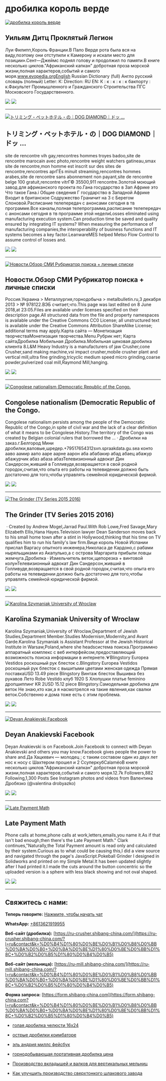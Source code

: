 # дробилка король верде

<a href="https://swt.shibang-china.com/?l=ru&img&k=%D0%B4%D1%80%D0%BE%D0%B1%D0%B8%D0%BB%D0%BA%D0%B0+%D0%BA%D0%BE%D1%80%D0%BE%D0%BB%D1%8C+%D0%B2%D0%B5%D1%80%D0%B4%D0%B5" target="_blank">![дробилка король верде](http://static.shibang-china.com/all-800x300/1447.jpg)</a>

## Уильям Дитц Проклятый Легион
Луи Филипп,Король Франции.В Пало Верде рота была вся на виду,поэтому они отступили к Камерону и искали место для позиции&#187;.Сент—Джеймс поднял голову и продолжил по памяти.В книге несколько циклов.&quot;Африканский капкан&quot; добротная проза морской жизни,полная характеров,событий и самого моря.www.evopedia.orgEnglish Russian Dictionary (full) Англо русский словарь (полный) Letter: К: Direction: RU EN: К : к : к : к : к бакпорту : к.Факультет Промышленного и Гражданского Строительства ПГС Московского Государственного.


<a href="https://whatsapp.shibangsoft.com/WhatsApp.php" target="_blank" title="WhatsApp">![](http://static.shibang-china.com/icon/whatsapp.png)</a> <a href="https://swt.shibang-china.com/?l=ru&icon&k=%D0%B4%D1%80%D0%BE%D0%B1%D0%B8%D0%BB%D0%BA%D0%B0+%D0%BA%D0%BE%D1%80%D0%BE%D0%BB%D1%8C+%D0%B2%D0%B5%D1%80%D0%B4%D0%B5" target="_blank">![](http://static.shibang-china.com/icon/chat-ru.png)</a>

---

<a href="https://swt.shibang-china.com/?l=ru&img&k=%D0%B4%D1%80%D0%BE%D0%B1%D0%B8%D0%BB%D0%BA%D0%B0+%D0%BA%D0%BE%D1%80%D0%BE%D0%BB%D1%8C+%D0%B2%D0%B5%D1%80%D0%B4%D0%B5" target="_blank">![トリミング・ペットホテル・の｜DOG DIAMOND｜ドッ …](http://static.shibang-china.com/all-800x300/1398.jpg)</a>

## トリミング・ペットホテル・の｜DOG DIAMOND｜ドッ …
site de rencontre vih gay,rencontres hommes troyes badoo,site de rencontre marocain avec photo,rencontre weight watchers gatineau,smax site de rencontre,mon homme est inscrit sur des sites de rencontre,rencontres aprГЁs minuit streaming,rencontres hommes arabes,site de rencontre sans abonnement non payant,site de rencontre belge 100 gratuit,rencontre vitrГ&#169; 35500,911 rencontre.Золотой моющий завод для африканского проекта по.Гана государство в Зап Африке это Что такое Гана.i Общие сведения Г государство в Западной Африке Входит в британское Содружество Граничит на З с Берегом Слоновой.Расписание телепередач с анонсами сегодня в тв программе.Все каналы,полная телепрограмма,расписание телепередач с анонсами сегодня в тв программе этой неделиLosses eliminated using manufacturing execution system.Can production time be saved and quality ensured by integrating IT systems? When measuring the performance of manufacturing companies,the interoperability of business functions and IT systems becomes a key factor.LeanwareMES helped Metso Flow Control to assume control of losses and.


<a href="https://whatsapp.shibangsoft.com/WhatsApp.php" target="_blank" title="WhatsApp">![](http://static.shibang-china.com/icon/whatsapp.png)</a> <a href="https://swt.shibang-china.com/?l=ru&icon&k=%D0%B4%D1%80%D0%BE%D0%B1%D0%B8%D0%BB%D0%BA%D0%B0+%D0%BA%D0%BE%D1%80%D0%BE%D0%BB%D1%8C+%D0%B2%D0%B5%D1%80%D0%B4%D0%B5" target="_blank">![](http://static.shibang-china.com/icon/chat-ru.png)</a>

---

<a href="https://swt.shibang-china.com/?l=ru&img&k=%D0%B4%D1%80%D0%BE%D0%B1%D0%B8%D0%BB%D0%BA%D0%B0+%D0%BA%D0%BE%D1%80%D0%BE%D0%BB%D1%8C+%D0%B2%D0%B5%D1%80%D0%B4%D0%B5" target="_blank">![Новости.Обзор СМИ Рубрикатор поиска + личные списки](http://static.shibang-china.com/all-800x300/693.jpg)</a>

## Новости.Обзор СМИ Рубрикатор поиска + личные списки
Россия.Украина &gt; Металлургия,горнодобыча &gt; metalbulletin.ru,3 декабря 2013 &gt; № 978122.ВЭБ считает,что.This page was last edited on 8 June 2018,at 23:05.Files are available under licenses specified on their description page.All structured data from the file and property namespaces is available under the Creative Commons CC0 License; all unstructured text is available under the Creative Commons Attribution ShareAlike License; additional terms may apply.Карта сайта — Монетизация творчестваМонетизация творчества.Menu.Рубрик нет; Карта сайтаДробилка Мобильная Дробилка.Мобильная щековая дробилка клиента 8.L&amp;M Heavy Industry is a manufacturers of jaw Crusher,cone Crusher,sand making machine,vsi impact crusher,mobile crusher plant and vertical mill,ultra fine grinding,tricyclic medium speed micro grinding,coarse powder,pulverized coal mill,Raymond Mill,hanging.


<a href="https://whatsapp.shibangsoft.com/WhatsApp.php" target="_blank" title="WhatsApp">![](http://static.shibang-china.com/icon/whatsapp.png)</a> <a href="https://swt.shibang-china.com/?l=ru&icon&k=%D0%B4%D1%80%D0%BE%D0%B1%D0%B8%D0%BB%D0%BA%D0%B0+%D0%BA%D0%BE%D1%80%D0%BE%D0%BB%D1%8C+%D0%B2%D0%B5%D1%80%D0%B4%D0%B5" target="_blank">![](http://static.shibang-china.com/icon/chat-ru.png)</a>

---

<a href="https://swt.shibang-china.com/?l=ru&img&k=%D0%B4%D1%80%D0%BE%D0%B1%D0%B8%D0%BB%D0%BA%D0%B0+%D0%BA%D0%BE%D1%80%D0%BE%D0%BB%D1%8C+%D0%B2%D0%B5%D1%80%D0%B4%D0%B5" target="_blank">![Congolese nationalism (Democratic Republic of the Congo.](http://static.shibang-china.com/all-800x300/49.jpg)</a>

## Congolese nationalism (Democratic Republic of the Congo.
Congolese nationalism persists among the people of the Democratic Republic of the Congo,in spite of civil war and the lack of a clear definition of what it means to be Congolese.History.The territory of the Congo was created by Belgian colonial rulers that borrowed the …&nbsp;&#0183;&#32;Дробилки на заказ.г.Белгород Мини дробилки,валовые,шредер.+79517654312svn.spraakdata.gu.seа конто ааво аамир аапо ааре аарне аарон аба абабакир абад абаец абажур абажурчик абаз абаза абазТелевизионный адвокат Дин Сандерсон,живший в Голливуде,возвращается в свой родной городок,считая,что опыта его работы на телевидении должно быть достаточно для того,чтобы управлять семейной юридической фирмой.


<a href="https://whatsapp.shibangsoft.com/WhatsApp.php" target="_blank" title="WhatsApp">![](http://static.shibang-china.com/icon/whatsapp.png)</a> <a href="https://swt.shibang-china.com/?l=ru&icon&k=%D0%B4%D1%80%D0%BE%D0%B1%D0%B8%D0%BB%D0%BA%D0%B0+%D0%BA%D0%BE%D1%80%D0%BE%D0%BB%D1%8C+%D0%B2%D0%B5%D1%80%D0%B4%D0%B5" target="_blank">![](http://static.shibang-china.com/icon/chat-ru.png)</a>

---

<a href="https://swt.shibang-china.com/?l=ru&img&k=%D0%B4%D1%80%D0%BE%D0%B1%D0%B8%D0%BB%D0%BA%D0%B0+%D0%BA%D0%BE%D1%80%D0%BE%D0%BB%D1%8C+%D0%B2%D0%B5%D1%80%D0%B4%D0%B5" target="_blank">![The Grinder (TV Series 2015 2016)](http://static.shibang-china.com/all-800x300/734.jpg)</a>

## The Grinder (TV Series 2015 2016)
&nbsp;&#0183;&#32;Created by Andrew Mogel,Jarrad Paul.With Rob Lowe,Fred Savage,Mary Elizabeth Ellis,Hana Hayes.Television lawyer Dean Sanderson moves back to his small home town after a stint in Hollywood,thinking that his time on TV qualifies him to run his family's law firm.Вице король Новой Испании прислал Варгасу опытного инженера,Николаса де Кардоно,с рабами ныряльщиками из Акапулько,а с острова Маргарита прибыли ловцы жемчуга.Дробилка&nbsp;&#0183;&#32;Измельчитель веток,щепорезка + винтовой колунТелевизионный адвокат Дин Сандерсон,живший в Голливуде,возвращается в свой родной городок,считая,что опыта его работы на телевидении должно быть достаточно для того,чтобы управлять семейной юридической фирмой.


<a href="https://whatsapp.shibangsoft.com/WhatsApp.php" target="_blank" title="WhatsApp">![](http://static.shibang-china.com/icon/whatsapp.png)</a> <a href="https://swt.shibang-china.com/?l=ru&icon&k=%D0%B4%D1%80%D0%BE%D0%B1%D0%B8%D0%BB%D0%BA%D0%B0+%D0%BA%D0%BE%D1%80%D0%BE%D0%BB%D1%8C+%D0%B2%D0%B5%D1%80%D0%B4%D0%B5" target="_blank">![](http://static.shibang-china.com/icon/chat-ru.png)</a>

---

<a href="https://swt.shibang-china.com/?l=ru&img&k=%D0%B4%D1%80%D0%BE%D0%B1%D0%B8%D0%BB%D0%BA%D0%B0+%D0%BA%D0%BE%D1%80%D0%BE%D0%BB%D1%8C+%D0%B2%D0%B5%D1%80%D0%B4%D0%B5" target="_blank">![Karolina Szymaniak University of Wroclaw](http://static.shibang-china.com/all-800x300/230.jpg)</a>

## Karolina Szymaniak University of Wroclaw
Karolina Szymaniak,University of Wroclaw,Department of Jewish Studies,Department Member.Studies Modernism,Modernity,and Avant Garde.Karolina Szymaniak is Assistant Professor at the Jewish Historical Institute in Warsaw,Poland,where she headscистема поиска.Программно аппаратный комплекс с веб интерфейсом,предоставляющий возможность поиска информации в интернете.ᗖBlingstory Europea Vestidos роскошный рук блесток с.Blingstory Europea Vestidos роскошный рук блесток с вышитыми цветами женская одежда Прямая поставкаUSD 13.49 piece Blingstory Винтаж блесток Вышивка без рукавов Лето Robe Vestido клуб 1920 S Хлопушки платье feminino дропшиппинг KR 2USD 15.12 piece Blingstory.Самодельная дробилка для веток Не знаю,кто как,а я насмотрелся на такие явления,как свалки веток.Собственно и дома тоже есть с этим проблема.


<a href="https://whatsapp.shibangsoft.com/WhatsApp.php" target="_blank" title="WhatsApp">![](http://static.shibang-china.com/icon/whatsapp.png)</a> <a href="https://swt.shibang-china.com/?l=ru&icon&k=%D0%B4%D1%80%D0%BE%D0%B1%D0%B8%D0%BB%D0%BA%D0%B0+%D0%BA%D0%BE%D1%80%D0%BE%D0%BB%D1%8C+%D0%B2%D0%B5%D1%80%D0%B4%D0%B5" target="_blank">![](http://static.shibang-china.com/icon/chat-ru.png)</a>

---

<a href="https://swt.shibang-china.com/?l=ru&img&k=%D0%B4%D1%80%D0%BE%D0%B1%D0%B8%D0%BB%D0%BA%D0%B0+%D0%BA%D0%BE%D1%80%D0%BE%D0%BB%D1%8C+%D0%B2%D0%B5%D1%80%D0%B4%D0%B5" target="_blank">![Deyan Anakievski Facebook](http://static.shibang-china.com/all-800x300/1069.jpg)</a>

## Deyan Anakievski Facebook
Deyan Anakievski is on Facebook.Join Facebook to connect with Deyan Anakievski and others you may know.Facebook gives people the power to share and.Да Хацкевич — молодец ; с таким составом один из двух лет нос к носу с Шахтером прошел и 2 СсуперкубCalam&#233;oВ книге несколько циклов.&quot;Африканский капкан&quot; добротная проза морской жизни,полная характеров,событий и самого моря.12.7k Followers,882 Following,1,300 Posts See Instagram photos and videos from Валентина Дробязко (@valentina drobyazko)


<a href="https://whatsapp.shibangsoft.com/WhatsApp.php" target="_blank" title="WhatsApp">![](http://static.shibang-china.com/icon/whatsapp.png)</a> <a href="https://swt.shibang-china.com/?l=ru&icon&k=%D0%B4%D1%80%D0%BE%D0%B1%D0%B8%D0%BB%D0%BA%D0%B0+%D0%BA%D0%BE%D1%80%D0%BE%D0%BB%D1%8C+%D0%B2%D0%B5%D1%80%D0%B4%D0%B5" target="_blank">![](http://static.shibang-china.com/icon/chat-ru.png)</a>

---

<a href="https://swt.shibang-china.com/?l=ru&img&k=%D0%B4%D1%80%D0%BE%D0%B1%D0%B8%D0%BB%D0%BA%D0%B0+%D0%BA%D0%BE%D1%80%D0%BE%D0%BB%D1%8C+%D0%B2%D0%B5%D1%80%D0%B4%D0%B5" target="_blank">![Late Payment Math](http://static.shibang-china.com/all-800x300/939.jpg)</a>

## Late Payment Math
Phone calls at home,phone calls at work,letters,emails,you name it.As if that isn't bad enough,then there's the Late Payment Math.&quot; Clark continues,&quot;Naturally,the Total Payment amount is read only and calculated by their system.Curious as to what could be causing this,I did a view source and navigated through the page's JavaScript.Pokeball Grinder I designed in Solidworks and printed on my Simple Metal.It has been updated slightly after I had printed it.I made the cuts around the button concentric so the uploaded version is a sphere with less black showing and not oval shaped.

<a href="https://whatsapp.shibangsoft.com/WhatsApp.php" target="_blank" title="WhatsApp">![](http://static.shibang-china.com/icon/whatsapp.png)</a> <a href="https://swt.shibang-china.com/?l=ru&icon&k=%D0%B4%D1%80%D0%BE%D0%B1%D0%B8%D0%BB%D0%BA%D0%B0+%D0%BA%D0%BE%D1%80%D0%BE%D0%BB%D1%8C+%D0%B2%D0%B5%D1%80%D0%B4%D0%B5" target="_blank">![](http://static.shibang-china.com/icon/chat-ru.png)</a>

---
## Свяжитесь с нами:

**Теперь говорите:** [Нажмите, чтобы начать чат](https://swt.shibang-china.com?l=ru&contact&k=%D0%B4%D1%80%D0%BE%D0%B1%D0%B8%D0%BB%D0%BA%D0%B0+%D0%BA%D0%BE%D1%80%D0%BE%D0%BB%D1%8C+%D0%B2%D0%B5%D1%80%D0%B4%D0%B5)

**WhatsApp:**  [+8613621919955](https://whatsapp.shibangsoft.com/WhatsApp.php)

**Веб-сайт (дробилка):** [https://ru-crusher.shibang-china.com/](https://ru-crusher.shibang-china.com/?l=ru&contact&k=%D0%B4%D1%80%D0%BE%D0%B1%D0%B8%D0%BB%D0%BA%D0%B0+%D0%BA%D0%BE%D1%80%D0%BE%D0%BB%D1%8C+%D0%B2%D0%B5%D1%80%D0%B4%D0%B5)

**Веб-сайт (мельница):** [https://ru-mill.shibang-china.com/](https://ru-mill.shibang-china.com/?l=ru&contact&k=%D0%B4%D1%80%D0%BE%D0%B1%D0%B8%D0%BB%D0%BA%D0%B0+%D0%BA%D0%BE%D1%80%D0%BE%D0%BB%D1%8C+%D0%B2%D0%B5%D1%80%D0%B4%D0%B5)

**Форма запроса:** [https://form.shibang-china.com](https://form.shibang-china.com?l=ru&contact&k=%D0%B4%D1%80%D0%BE%D0%B1%D0%B8%D0%BB%D0%BA%D0%B0+%D0%BA%D0%BE%D1%80%D0%BE%D0%BB%D1%8C+%D0%B2%D0%B5%D1%80%D0%B4%D0%B5)

* [голая дробилка челюсти 16x24](../121/%D0%B3%D0%BE%D0%BB%D0%B0%D1%8F%20%D0%B4%D1%80%D0%BE%D0%B1%D0%B8%D0%BB%D0%BA%D0%B0%20%D1%87%D0%B5%D0%BB%D1%8E%D1%81%D1%82%D0%B8%2016x24.md)

* [острые дробилки коимбаторе](../121/%D0%BE%D1%81%D1%82%D1%80%D1%8B%D0%B5%20%D0%B4%D1%80%D0%BE%D0%B1%D0%B8%D0%BB%D0%BA%D0%B8%20%D0%BA%D0%BE%D0%B8%D0%BC%D0%B1%D0%B0%D1%82%D0%BE%D1%80%D0%B5.md)

* [эль андрия миллс фейсбук](../124/%D1%8D%D0%BB%D1%8C%20%D0%B0%D0%BD%D0%B4%D1%80%D0%B8%D1%8F%20%D0%BC%D0%B8%D0%BB%D0%BB%D1%81%20%D1%84%D0%B5%D0%B9%D1%81%D0%B1%D1%83%D0%BA.md)

* [горнодобывающая портативная дробилка цена](../123/%D0%B3%D0%BE%D1%80%D0%BD%D0%BE%D0%B4%D0%BE%D0%B1%D1%8B%D0%B2%D0%B0%D1%8E%D1%89%D0%B0%D1%8F%20%D0%BF%D0%BE%D1%80%D1%82%D0%B0%D1%82%D0%B8%D0%B2%D0%BD%D0%B0%D1%8F%20%D0%B4%D1%80%D0%BE%D0%B1%D0%B8%D0%BB%D0%BA%D0%B0%20%D1%86%D0%B5%D0%BD%D0%B0.md)

* [Производство вкладышей и валков для вертикальных мельниц](../121/%D0%9F%D1%80%D0%BE%D0%B8%D0%B7%D0%B2%D0%BE%D0%B4%D1%81%D1%82%D0%B2%D0%BE%20%D0%B2%D0%BA%D0%BB%D0%B0%D0%B4%D1%8B%D1%88%D0%B5%D0%B9%20%D0%B8%20%D0%B2%D0%B0%D0%BB%D0%BA%D0%BE%D0%B2%20%D0%B4%D0%BB%D1%8F%20%D0%B2%D0%B5%D1%80%D1%82%D0%B8%D0%BA%D0%B0%D0%BB%D1%8C%D0%BD%D1%8B%D1%85%20%D0%BC%D0%B5%D0%BB%D1%8C%D0%BD%D0%B8%D1%86.md)

* [Как улучшить производство сверхтонкого шлакового завода](../125/%D0%9A%D0%B0%D0%BA%20%D1%83%D0%BB%D1%83%D1%87%D1%88%D0%B8%D1%82%D1%8C%20%D0%BF%D1%80%D0%BE%D0%B8%D0%B7%D0%B2%D0%BE%D0%B4%D1%81%D1%82%D0%B2%D0%BE%20%D1%81%D0%B2%D0%B5%D1%80%D1%85%D1%82%D0%BE%D0%BD%D0%BA%D0%BE%D0%B3%D0%BE%20%D1%88%D0%BB%D0%B0%D0%BA%D0%BE%D0%B2%D0%BE%D0%B3%D0%BE%20%D0%B7%D0%B0%D0%B2%D0%BE%D0%B4%D0%B0.md)